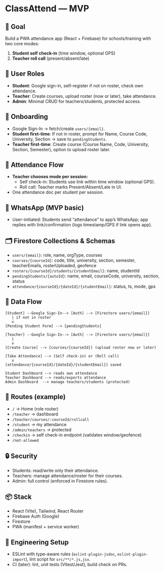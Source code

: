 # ClassAttend — MVP

## 🎯 Goal
Build a PWA attendance app (React + Firebase) for schools/training with two core modes:
1. **Student self check-in** (time window, optional GPS)
2. **Teacher roll call** (present/absent/late)

## 👥 User Roles
- **Student**: Google sign-in, self-register if not on roster, check own attendance.
- **Teacher**: Create courses, upload roster (now or later), take attendance.
- **Admin**: Minimal CRUD for teachers/students, protected access.

## 🔑 Onboarding
- Google Sign-In → fetch/create `users/{email}`.
- **Student first-time**: If not in roster, prompt for Name, Course Code, University, Section → save to `pendingStudents`.
- **Teacher first-time**: Create course (Course Name, Code, University, Section, Semester), option to upload roster later.

## 🧭 Attendance Flow
- **Teacher chooses mode per session:**
  - Self check-in: Students use link within time window (optional GPS).
  - Roll call: Teacher marks Present/Absent/Late in UI.
- One attendance doc per student per session.

## 🔌 WhatsApp (MVP basic)
- User-initiated: Students send “attendance” to app’s WhatsApp; app replies with link/confirmation (logs timestamp/GPS if link opens app).

## 🗂 Firestore Collections & Schemas
- `users/{email}`: role, name, orgType, courses
- `courses/{courseId}`: code, title, university, section, semester, teacherEmails, rosterUploaded, geofence
- `rosters/{courseId}/students/{studentEmail}`: name, studentId
- `pendingStudents/{autoId}`: name, email, courseCode, university, section, status
- `attendance/{courseId}/{dateId}/{studentEmail}`: status, ts, mode, gps

## 🔄 Data Flow
```
[Student] --Google Sign-In--> [Auth] --> [Firestore users/{email}]
   | if not in roster
   v
[Pending Student Form] --> [pendingStudents]

[Teacher] --Google Sign-In--> [Auth] --> [Firestore users/{email}]
   |
   v
[Create Course] --> [courses/{courseId}] (upload roster now or later)

[Take Attendance] --> (Self check-in) or (Roll call)
   v
[attendance/{courseId}/{dateId}/{studentEmail}] saved

Student Dashboard --> reads own attendance
Teacher Dashboard --> reads/exports attendance
Admin Dashboard  --> manage teachers/students (protected)
```

## 🧭 Routes (example)
- `/` → Home (role router)
- `/teacher` → dashboard
- `/teacher/courses/:courseId/rollcall`
- `/student` → my attendance
- `/admin/teachers` → protected
- `/checkin` → self check-in endpoint (validates window/geofence)
- `/not-allowed`

## 🔒 Security
- Students: read/write only their attendance.
- Teachers: manage attendance/roster for their courses.
- Admin: full control (enforced in Firestore rules).

## 📦 Stack
- React (Vite), Tailwind, React Router
- Firebase Auth (Google)
- Firestore
- PWA (manifest + service worker)

## 🧪 Engineering Setup
- ESLint with type-aware rules (`eslint-plugin-jsdoc`, `eslint-plugin-import`), lint script for `src/**/*.js,jsx`.
- CI (later): lint, unit tests (Vitest/Jest), build check on PRs.
